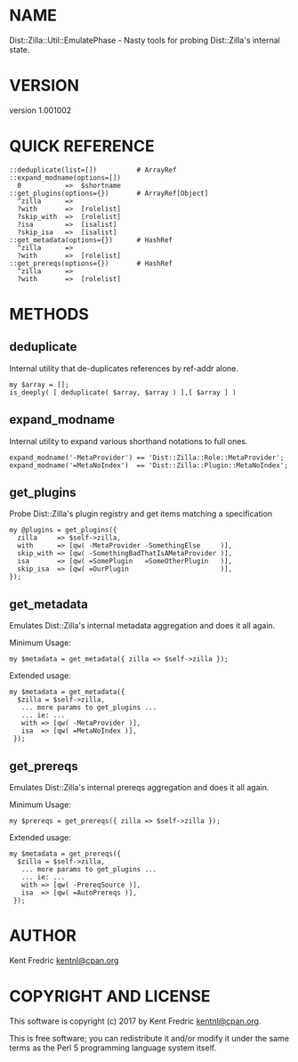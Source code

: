 # NAME

Dist::Zilla::Util::EmulatePhase - Nasty tools for probing Dist::Zilla's internal state.

# VERSION

version 1.001002

# QUICK REFERENCE

    ::deduplicate(list=[])          # ArrayRef
    ::expand_modname(options=[])
      0           =>  $shortname
    ::get_plugins(options={})       # ArrayRef[Object]
      ^zilla      =>
      ?with       =>  [rolelist]
      ?skip_with  =>  [rolelist]
      ?isa        =>  [isalist]
      ?skip_isa   =>  [isalist]
    ::get_metadata(options={})      # HashRef
      ^zilla      =>
      ?with       =>  [rolelist]
    ::get_prereqs(options={})       # HashRef
      ^zilla      =>
      ?with       =>  [rolelist]

# METHODS

## deduplicate

Internal utility that de-duplicates references by ref-addr alone.

    my $array = [];
    is_deeply( [ deduplicate( $array, $array ) ],[ $array ] )

## expand\_modname

Internal utility to expand various shorthand notations to full ones.

    expand_modname('-MetaProvider') == 'Dist::Zilla::Role::MetaProvider';
    expand_modname('=MetaNoIndex')  == 'Dist::Zilla::Plugin::MetaNoIndex';

## get\_plugins

Probe Dist::Zilla's plugin registry and get items matching a specification

    my @plugins = get_plugins({
      zilla     => $self->zilla,
      with      => [qw( -MetaProvider -SomethingElse     )],
      skip_with => [qw( -SomethingBadThatIsAMetaProvider )],
      isa       => [qw( =SomePlugin   =SomeOtherPlugin   )],
      skip_isa  => [qw( =OurPlugin                       )],
    });

## get\_metadata

Emulates Dist::Zilla's internal metadata aggregation and does it all again.

Minimum Usage:

    my $metadata = get_metadata({ zilla => $self->zilla });

Extended usage:

    my $metadata = get_metadata({
      $zilla = $self->zilla,
       ... more params to get_plugins ...
       ... ie: ...
       with => [qw( -MetaProvider )],
       isa  => [qw( =MetaNoIndex )],
     });

## get\_prereqs

Emulates Dist::Zilla's internal prereqs aggregation and does it all again.

Minimum Usage:

    my $prereqs = get_prereqs({ zilla => $self->zilla });

Extended usage:

    my $metadata = get_prereqs({
      $zilla = $self->zilla,
       ... more params to get_plugins ...
       ... ie: ...
       with => [qw( -PrereqSource )],
       isa  => [qw( =AutoPrereqs )],
     });

# AUTHOR

Kent Fredric <kentnl@cpan.org>

# COPYRIGHT AND LICENSE

This software is copyright (c) 2017 by Kent Fredric <kentnl@cpan.org>.

This is free software; you can redistribute it and/or modify it under
the same terms as the Perl 5 programming language system itself.
